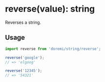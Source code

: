# reverse(value): string

Reverses a string.

## Usage

```js
import reverse from 'doremi/string/reverse';

reverse('google');
// => 'elgoog'

reverse('12345');
// => '54321'
```
